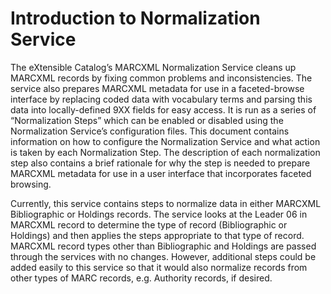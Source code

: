 # Introduction to Normalization Service #

The eXtensible Catalog’s MARCXML Normalization Service cleans up MARCXML records by fixing common problems and inconsistencies. The service also prepares MARCXML metadata for use in a faceted-browse interface by replacing coded data with vocabulary terms and parsing this data into locally-defined 9XX fields for easy access. It is run as a series of “Normalization Steps” which can be enabled or disabled using the Normalization Service’s configuration files. This document contains information on how to configure the Normalization Service and what action is taken by each Normalization Step. The description of each normalization step also contains a brief rationale for why the step is needed to prepare MARCXML metadata for use in a user interface that incorporates faceted browsing.

Currently, this service contains steps to normalize data in either MARCXML Bibliographic or Holdings records. The service looks at the Leader 06 in MARCXML record to determine the type of record (Bibliographic or Holdings) and then applies the steps appropriate to that type of record. MARCXML record types other than Bibliographic and Holdings are passed through the services with no changes. However, additional steps could be added easily to this service so that it would also normalize records from other types of MARC records, e.g. Authority records, if desired.